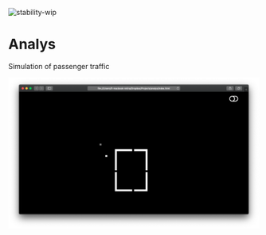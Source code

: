 ![stability-wip](https://img.shields.io/badge/stability-work_in_progress-lightgrey.svg)

# Analys

Simulation of passenger traffic

![Screenshot](Screenshot.png)

